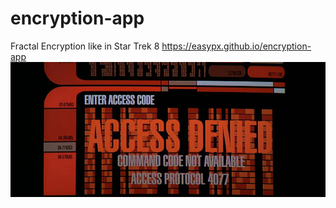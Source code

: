 # encryption-app
Fractal Encryption like in Star Trek 8
https://easypx.github.io/encryption-app
![Fraktaler Verschlüsselungscode](Fraktaler_Verschluesselungscode.jpg)


